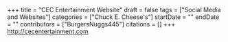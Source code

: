 +++
title = "CEC Entertainment Website"
draft = false
tags = ["Social Media and Websites"]
categories = ["Chuck E. Cheese's"]
startDate = ""
endDate = ""
contributors = ["BurgersNuggs445"]
citations = []
+++
http://cecentertainment.com
